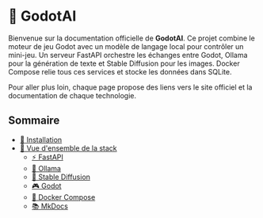 # 🤖 GodotAI

Bienvenue sur la documentation officielle de **GodotAI**. Ce projet combine le moteur de jeu Godot avec un modèle de langage local pour contrôler un mini-jeu. Un serveur FastAPI orchestre les échanges entre Godot, Ollama pour la génération de texte et Stable Diffusion pour les images. Docker Compose relie tous ces services et stocke les données dans SQLite.

Pour aller plus loin, chaque page propose des liens vers le site officiel et la documentation de chaque technologie.

## Sommaire
- [🚀 Installation](installation.md)
- [🧩 Vue d'ensemble de la stack](stack.md)
  - [⚡ FastAPI](fastapi.md)
  - [🦙 Ollama](ollama.md)
  - [🎨 Stable Diffusion](stable-diffusion.md)
  - [🎮 Godot](godot.md)
  - [🐳 Docker Compose](docker-compose.md)
  - [📚 MkDocs](mkdocs.md)
